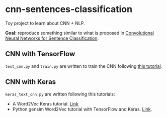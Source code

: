 # cnn-sentences-classification
Toy project to learn about CNN + NLP.

**Goal:** reproduce something similar to what is proposed in [Convolutional Neural Networks for Sentence Classification](http://www.aclweb.org/anthology/D14-1181).


## CNN with TensorFlow
`text_cnn.py` and `train.py` are written to train the CNN following [this tutorial](http://www.wildml.com/2015/12/implementing-a-cnn-for-text-classification-in-tensorflow/).


## CNN with Keras
`keras_text_cnn.py` are written following this tutorials:
 * A Word2Vec Keras tutorial. [Link](http://adventuresinmachinelearning.com/word2vec-keras-tutorial/)
 * Python gensim Word2Vec tutorial with TensorFlow and Keras. [Link](http://adventuresinmachinelearning.com/gensim-word2vec-tutorial/).
